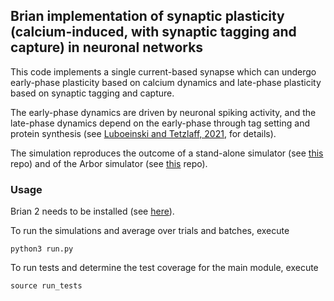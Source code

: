 ## Brian implementation of synaptic plasticity (calcium-induced, with synaptic tagging and capture) in neuronal networks 

This code implements a single current-based synapse which can undergo early-phase plasticity based on calcium dynamics and late-phase plasticity based on synaptic tagging and capture.

The early-phase dynamics are driven by neuronal spiking activity, and the late-phase dynamics depend on the early-phase through tag setting and protein synthesis (see [Luboeinski and Tetzlaff, 2021](https://doi.org/10.1038/s42003-021-01778-y), for details).

The simulation reproduces the outcome of a stand-alone simulator (see [this](https://github.com/jlubo/memory-consolidation-stc) repo) and of the Arbor simulator (see [this](https://github.com/jlubo/arbor_2N1S) repo).

### Usage

Brian 2 needs to be installed (see [here](https://briansimulator.org/install/)).

To run the simulations and average over trials and batches, execute
```
python3 run.py
```

To run tests and determine the test coverage for the main module, execute
```
source run_tests
```
